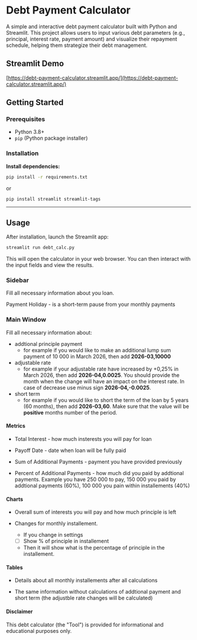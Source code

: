 # Debt Payment Calculator
 A simple and interactive debt payment calculator built with Python and Streamlit. This project allows users to input various debt parameters (e.g., principal, interest rate, payment amount) and visualize their repayment schedule, helping them strategize their debt management.

## Streamlit Demo

[https://debt-payment-calculator.streamlit.app/](https://debt-payment-calculator.streamlit.app/)

## Getting Started

### Prerequisites

*   Python 3.8+
*   `pip` (Python package installer)

### Installation

**Install dependencies:**

```bash
pip install -r requirements.txt
```
or
```bash
pip install streamlit streamlit-tags
```

---

## Usage

After installation, launch the Streamlit app:


```bash
streamlit run debt_calc.py
```

This will open the calculator in your web browser. You can then interact with the input fields and view the results.

### Sidebar

Fill all necessary information about you loan.

Payment Holiday - is a short-term pause from your monthly payments

### Main Window

Fill all necessary information about:
- addtional principle payment
    - for example if you would like to make an additional lump sum payment of 10 000 in March 2026, then add **2026-03,10000**
- adjustable rate
    - for example if your adjustable rate have increased by +0,25% in March 2026, then add **2026-04,0.0025**. You should provide the month when the change will have an impact on the interest rate.
    In case of decrease use minus sign **2026-04,-0.0025**.
- short term
    - for example if you would like to short the term of the loan by 5 years (60 months), then add **2026-03,60**. Make sure that the value will be **positive** months number of the period.

#### Metrics

- Total Interest - how much insterests you will pay for loan

- Payoff Date - date when loan will be fully paid

- Sum of Additional Payments - payment you have provided previously

- Percent of Additional Payments - how much did you paid by addtional payments. Example you have 250 000 to pay, 150 000 you paid by addtional payments (60%), 100 000 you pain within installements (40%)

#### Charts

- Overall sum of interests you will pay and how much principle is left

- Changes for monthly installement.
    - If you change in settings 
    - [ ] Show % of principle in installement
    - Then it will show what is the percentage of principle in the installement.

#### Tables

- Details about all monthly installements after all calculations

- The same information without calculations of addtional payment and short term (the adjustble rate changes will be calculated)

#### Disclaimer
This debt calculator (the "Tool") is provided for informational and educational purposes only.


